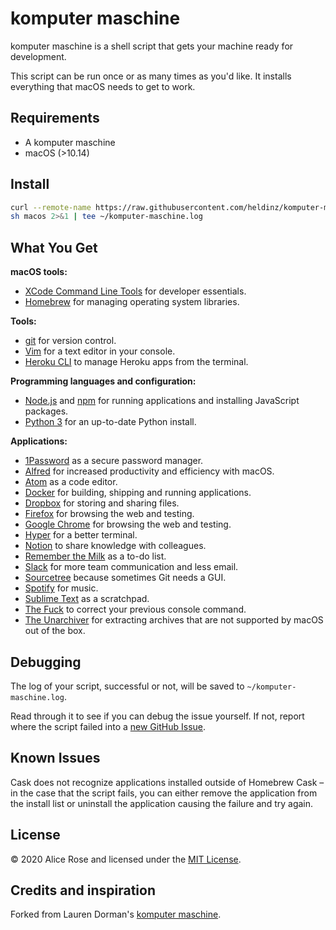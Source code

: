 komputer maschine
======

komputer maschine is a shell script that gets your machine ready for development.

This script can be run once or as many times as you'd like. It installs everything that macOS needs to get to work.

## Requirements

* A komputer maschine
* macOS (>10.14)

## Install

```sh
curl --remote-name https://raw.githubusercontent.com/heldinz/komputer-maschine/master/macos
sh macos 2>&1 | tee ~/komputer-maschine.log
```

## What You Get

**macOS tools:**

* [XCode Command Line Tools](https://developer.apple.com/xcode/downloads/) for developer essentials.
* [Homebrew](http://brew.sh/) for managing operating system libraries.

**Tools:**

* [git](https://git-scm.com/) for version control.
* [Vim](https://www.vim.org/) for a text editor in your console.
* [Heroku CLI](https://devcenter.heroku.com/articles/heroku-cli) to manage Heroku apps from the terminal.


**Programming languages and configuration:**

* [Node.js](http://nodejs.org/) and [npm](https://www.npmjs.org/) for running applications and installing JavaScript packages.
* [Python 3](https://github.com/sstephenson/rbenv) for an up-to-date Python install.

**Applications:**

* [1Password](https://1password.com/) as a secure password manager.
* [Alfred](https://www.alfredapp.com/) for increased productivity and efficiency with macOS.
* [Atom](https://atom.io/) as a code editor.
* [Docker](https://www.docker.com/) for building, shipping and running applications.
* [Dropbox](https://www.dropbox.com/) for storing and sharing files.
* [Firefox](https://www.mozilla.org/de/firefox/developer/) for browsing the web and testing.
* [Google Chrome](https://www.google.com/chrome/) for browsing the web and testing.
* [Hyper](https://hyper.is/) for a better terminal.
* [Notion](https://notion.so/) to share knowledge with colleagues.
* [Remember the Milk](https://www.rememberthemilk.com/) as a to-do list.
* [Slack](https://slack.com/) for more team communication and less email.
* [Sourcetree](https://www.sourcetreeapp.com/) because sometimes Git needs a GUI.
* [Spotify](https://www.spotify.com/) for music.
* [Sublime Text](https://www.sublimetext.com/) as a scratchpad.
* [The Fuck](https://github.com/nvbn/thefuck) to correct your previous console command.
* [The Unarchiver](http://unarchiver.c3.cx/unarchiver) for extracting archives that are not supported by macOS out of the box.

## Debugging

The log of your script, successful or not, will be saved to `~/komputer-maschine.log`.

Read through it to see if you can debug the issue yourself.
If not, report where the script failed into a [new GitHub Issue](https://github.com/heldinz/komputer-maschine/issues/new).

## Known Issues

Cask does not recognize applications installed outside of Homebrew Cask – in the case that the script fails, you can either remove the application from the install list or uninstall the application causing the failure and try again.

## License

© 2020 Alice Rose and licensed under the [MIT License](LICENSE).

## Credits and inspiration

Forked from Lauren Dorman's [komputer maschine](https://github.com/laurendorman/komputer-maschine).
